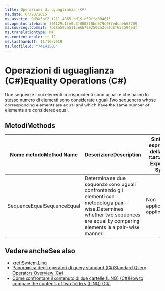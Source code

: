 ```yaml
---
title: Operazioni di uguaglianza (C#)
ms.date: 07/20/2015
ms.assetid: 9d9a5bf2-f211-4865-bd19-c59ffa004615
ms.openlocfilehash: 306129c1fe0c3f0003f8be579d987edcaeb63709
ms.sourcegitcommit: fbb8a593a511ce667992502a3ce6d8f65c594edf
ms.translationtype: MT
ms.contentlocale: it-IT
ms.lasthandoff: 11/16/2019
ms.locfileid: "74141503"
---
```

# <a name="equality-operations-c"></a><span data-ttu-id="8eee5-102">Operazioni di uguaglianza (C#)</span><span class="sxs-lookup"><span data-stu-id="8eee5-102">Equality Operations (C#)</span></span>
<span data-ttu-id="8eee5-103">Due sequenze i cui elementi corrispondenti sono uguali e che hanno lo stesso numero di elementi sono considerate uguali.</span><span class="sxs-lookup"><span data-stu-id="8eee5-103">Two sequences whose corresponding elements are equal and which have the same number of elements are considered equal.</span></span>  
  
## <a name="methods"></a><span data-ttu-id="8eee5-104">Metodi</span><span class="sxs-lookup"><span data-stu-id="8eee5-104">Methods</span></span>  
  
|<span data-ttu-id="8eee5-105">Nome metodo</span><span class="sxs-lookup"><span data-stu-id="8eee5-105">Method Name</span></span>|<span data-ttu-id="8eee5-106">Descrizione</span><span class="sxs-lookup"><span data-stu-id="8eee5-106">Description</span></span>|<span data-ttu-id="8eee5-107">Sintassi di espressione della query C#</span><span class="sxs-lookup"><span data-stu-id="8eee5-107">C# Query Expression Syntax</span></span>|<span data-ttu-id="8eee5-108">Altre informazioni</span><span class="sxs-lookup"><span data-stu-id="8eee5-108">More Information</span></span>|  
|-----------------|-----------------|---------------------------------|----------------------|  
|<span data-ttu-id="8eee5-109">SequenceEqual</span><span class="sxs-lookup"><span data-stu-id="8eee5-109">SequenceEqual</span></span>|<span data-ttu-id="8eee5-110">Determina se due sequenze sono uguali confrontando gli elementi con metodologia pair-wise.</span><span class="sxs-lookup"><span data-stu-id="8eee5-110">Determines whether two sequences are equal by comparing elements in a pair-wise manner.</span></span>|<span data-ttu-id="8eee5-111">Non applicabile.</span><span class="sxs-lookup"><span data-stu-id="8eee5-111">Not applicable.</span></span>|<xref:System.Linq.Enumerable.SequenceEqual%2A?displayProperty=nameWithType><br /><br /> <xref:System.Linq.Queryable.SequenceEqual%2A?displayProperty=nameWithType>|  
  
## <a name="see-also"></a><span data-ttu-id="8eee5-112">Vedere anche</span><span class="sxs-lookup"><span data-stu-id="8eee5-112">See also</span></span>

- <xref:System.Linq>
- [<span data-ttu-id="8eee5-113">Panoramica degli operatori di query standard (C#)</span><span class="sxs-lookup"><span data-stu-id="8eee5-113">Standard Query Operators Overview (C#)</span></span>](./standard-query-operators-overview.md)
- [<span data-ttu-id="8eee5-114">Come confrontare il contenuto di due cartelle (LINQ) (C#)</span><span class="sxs-lookup"><span data-stu-id="8eee5-114">How to compare the contents of two folders (LINQ) (C#)</span></span>](./how-to-compare-the-contents-of-two-folders-linq.md)
